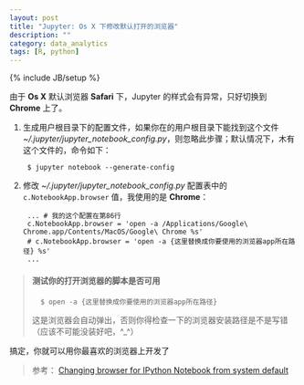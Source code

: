 ```yaml
---
layout: post
title: "Jupyter: Os X 下修改默认打开的浏览器"
description: ""
category: data_analytics
tags: [R, python]
---
```

{% include JB/setup %}

由于 **Os X** 默认浏览器 **Safari** 下，Jupyter 的样式会有异常，只好切换到 **Chrome** 上了。

1. 生成用户根目录下的配置文件，如果你在的用户根目录下能找到这个文件 *~/.jupyter/jupyter_notebook_config.py*，则忽略此步骤；默认情况下，木有这个文件的，命令如下：

		$ jupyter notebook --generate-config
	
2. 修改 *~/.jupyter/jupyter_notebook_config.py* 配置表中的 `c.NotebookApp.browser` 值，我使用的是 **Chrome**：

		... # 我的这个配置在第86行
		c.NotebookApp.browser = 'open -a /Applications/Google\ Chrome.app/Contents/MacOS/Google\ Chrome %s'
		# c.NotebookApp.browser = 'open -a {这里替换成你要使用的浏览器app所在路径} %s'
		...
		
> #### 测试你的打开浏览器的脚本是否可用
> 		$ open -a {这里替换成你要使用的浏览器app所在路径}
> 这是浏览器会自动弹出，否则你得检查一下的浏览器安装路径是不是写错（应该不可能没装好吧，^_^）
		
搞定，你就可以用你最喜欢的浏览器上开发了
		
> 参考： [Changing browser for IPython Notebook from system default](http://stackoverflow.com/questions/16704588/changing-browser-for-ipython-notebook-from-system-default)







